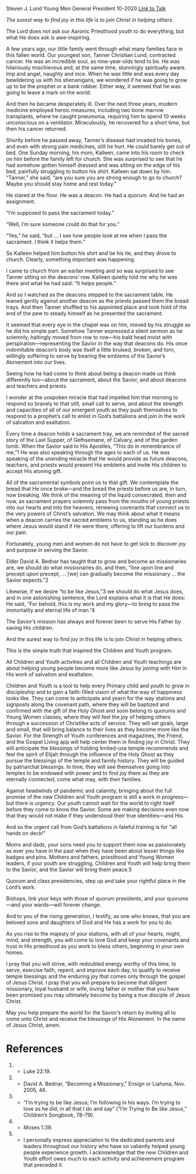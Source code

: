 Steven J. Lund
Young Men General President
10-2020
[Link to Talk](https://www.churchofjesuschrist.org/study/general-conference/2020/10/23lund?lang=eng)

_The surest way to find joy in this life is to join Christ in helping others._

The Lord does not ask our Aaronic Priesthood youth to do everything, but what He does ask is awe-inspiring.

A few years ago, our little family went through what many families face in this fallen world. Our youngest son, Tanner Christian Lund, contracted cancer. He was an incredible soul, as nine-year-olds tend to be. He was hilariously mischievous and, at the same time, stunningly spiritually aware. Imp and angel, naughty and nice. When he was little and was every day bewildering us with his shenanigans, we wondered if he was going to grow up to be the prophet or a bank robber. Either way, it seemed that he was going to leave a mark on the world.

And then he became desperately ill. Over the next three years, modern medicine employed heroic measures, including two bone marrow transplants, where he caught pneumonia, requiring him to spend 10 weeks unconscious on a ventilator. Miraculously, he recovered for a short time, but then his cancer returned.

Shortly before he passed away, Tanner’s disease had invaded his bones, and even with strong pain medicines, still he hurt. He could barely get out of bed. One Sunday morning, his mom, Kalleen, came into his room to check on him before the family left for church. She was surprised to see that he had somehow gotten himself dressed and was sitting on the edge of his bed, painfully struggling to button his shirt. Kalleen sat down by him. “Tanner,” she said, “are you sure you are strong enough to go to church? Maybe you should stay home and rest today.”

He stared at the floor. He was a deacon. He had a quorum. And he had an assignment.

“I’m supposed to pass the sacrament today.”

“Well, I’m sure someone could do that for you.”



“Yes,” he said, “but … I see how people look at me when I pass the sacrament. I think it helps them.”

So Kalleen helped him button his shirt and tie his tie, and they drove to church. Clearly, something important was happening.

I came to church from an earlier meeting and so was surprised to see Tanner sitting on the deacons’ row. Kalleen quietly told me why he was there and what he had said: “It helps people.”

And so I watched as the deacons stepped to the sacrament table. He leaned gently against another deacon as the priests passed them the bread trays. And then Tanner shuffled to his appointed place and took hold of the end of the pew to steady himself as he presented the sacrament.

It seemed that every eye in the chapel was on him, moved by his struggle as he did his simple part. Somehow Tanner expressed a silent sermon as he solemnly, haltingly moved from row to row—his bald head moist with perspiration—representing the Savior in the way that deacons do. His once indomitable deacon’s body was itself a little bruised, broken, and torn, willingly suffering to serve by bearing the emblems of the Savior’s Atonement into our lives.

Seeing how he had come to think about being a deacon made us think differently too—about the sacrament, about the Savior, and about deacons and teachers and priests.

I wonder at the unspoken miracle that had impelled him that morning to respond so bravely to that still, small call to serve, and about the strength and capacities of all of our emergent youth as they push themselves to respond to a prophet’s call to enlist in God’s battalions and join in the work of salvation and exaltation.

Every time a deacon holds a sacrament tray, we are reminded of the sacred story of the Last Supper, of Gethsemane, of Calvary, and of the garden tomb. When the Savior said to His Apostles, “This do in remembrance of me,”1 He was also speaking through the ages to each of us. He was speaking of the unending miracle that He would provide as future deacons, teachers, and priests would present His emblems and invite His children to accept His atoning gift.

All of the sacramental symbols point us to that gift. We contemplate the bread that He once broke—and the bread the priests before us are, in turn, now breaking. We think of the meaning of the liquid consecrated, then and now, as sacrament prayers solemnly pass from the mouths of young priests into our hearts and into the heavens, renewing covenants that connect us to the very powers of Christ’s salvation. We may think about what it means when a deacon carries the sacred emblems to us, standing as he does where Jesus would stand if He were there, offering to lift our burdens and our pain.

Fortunately, young men and women do not have to get sick to discover joy and purpose in serving the Savior.

Elder David A. Bednar has taught that to grow and become as missionaries are, we should do what missionaries do, and then, “line upon line and precept upon precept, … [we] can gradually become the missionary … the Savior expects.”2

Likewise, if we desire “to be like Jesus,”3 we should do what Jesus does, and in one astonishing sentence, the Lord explains what it is that He does: He said, “For behold, this is my work and my glory—to bring to pass the immortality and eternal life of man.”4

The Savior’s mission has always and forever been to serve His Father by saving His children.

And the surest way to find joy in this life is to join Christ in helping others.

This is the simple truth that inspired the Children and Youth program.

All Children and Youth activities and all Children and Youth teachings are about helping young people become more like Jesus by joining with Him in His work of salvation and exaltation.

Children and Youth is a tool to help every Primary child and youth to grow in discipleship and to gain a faith-filled vision of what the way of happiness looks like. They can come to anticipate and yearn for the way stations and signposts along the covenant path, where they will be baptized and confirmed with the gift of the Holy Ghost and soon belong to quorums and Young Women classes, where they will feel the joy of helping others through a succession of Christlike acts of service. They will set goals, large and small, that will bring balance to their lives as they become more like the Savior. For the Strength of Youth conferences and magazines, the Friend, and the Gospel Living app will help center them in finding joy in Christ. They will anticipate the blessings of holding limited-use temple recommends and feel the spirit of Elijah through the influence of the Holy Ghost as they pursue the blessings of the temple and family history. They will be guided by patriarchal blessings. In time, they will see themselves going into temples to be endowed with power and to find joy there as they are eternally connected, come what may, with their families.

Against headwinds of pandemic and calamity, bringing about the full promise of the new Children and Youth program is still a work in progress—but there is urgency. Our youth cannot wait for the world to right itself before they come to know the Savior. Some are making decisions even now that they would not make if they understood their true identities—and His.

And so the urgent call from God’s battalions in fateful training is for “all hands on deck!”

Moms and dads, your sons need you to support them now as passionately as ever you have in the past when they have been about lesser things like badges and pins. Mothers and fathers, priesthood and Young Women leaders, if your youth are struggling, Children and Youth will help bring them to the Savior, and the Savior will bring them peace.5

Quorum and class presidencies, step up and take your rightful place in the Lord’s work.

Bishops, link your keys with those of quorum presidents, and your quorums—and your wards—will forever change.

And to you of the rising generation, I testify, as one who knows, that you are beloved sons and daughters of God and He has a work for you to do.

As you rise to the majesty of your stations, with all of your hearts, might, mind, and strength, you will come to love God and keep your covenants and trust in His priesthood as you work to bless others, beginning in your own homes.

I pray that you will strive, with redoubled energy worthy of this time, to serve, exercise faith, repent, and improve each day, to qualify to receive temple blessings and the enduring joy that comes only through the gospel of Jesus Christ. I pray that you will prepare to become that diligent missionary, loyal husband or wife, loving father or mother that you have been promised you may ultimately become by being a true disciple of Jesus Christ.

May you help prepare the world for the Savior’s return by inviting all to come unto Christ and receive the blessings of His Atonement. In the name of Jesus Christ, amen.

# References
1. - Luke 22:19.
2. - David A. Bednar, “Becoming a Missionary,” Ensign or Liahona, Nov. 2005, 46.
3. - “I’m trying to be like Jesus; I’m following in his ways. I’m trying to love as he did, in all that I do and say” (“I’m Trying to Be like Jesus,” Children’s Songbook, 78–79).
4. - Moses 1:39.
5. - I personally express appreciation to the dedicated parents and leaders throughout our history who have so valiantly helped young people experience growth. I acknowledge that the new Children and Youth effort owes much to each activity and achievement program that preceded it.